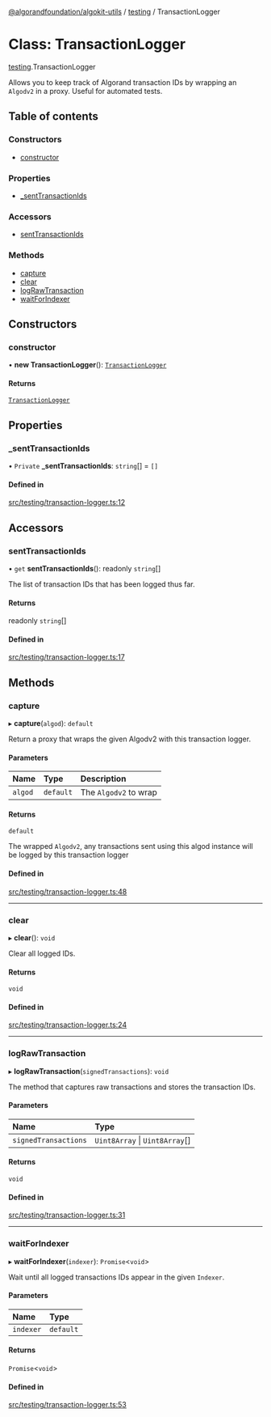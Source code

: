 [@algorandfoundation/algokit-utils](../index.md) / [testing](../modules/testing.md) / TransactionLogger

# Class: TransactionLogger

[testing](../modules/testing.md).TransactionLogger

Allows you to keep track of Algorand transaction IDs by wrapping an `Algodv2` in a proxy.
Useful for automated tests.

## Table of contents

### Constructors

- [constructor](testing.TransactionLogger.md#constructor)

### Properties

- [\_sentTransactionIds](testing.TransactionLogger.md#_senttransactionids)

### Accessors

- [sentTransactionIds](testing.TransactionLogger.md#senttransactionids)

### Methods

- [capture](testing.TransactionLogger.md#capture)
- [clear](testing.TransactionLogger.md#clear)
- [logRawTransaction](testing.TransactionLogger.md#lograwtransaction)
- [waitForIndexer](testing.TransactionLogger.md#waitforindexer)

## Constructors

### constructor

• **new TransactionLogger**(): [`TransactionLogger`](testing.TransactionLogger.md)

#### Returns

[`TransactionLogger`](testing.TransactionLogger.md)

## Properties

### \_sentTransactionIds

• `Private` **\_sentTransactionIds**: `string`[] = `[]`

#### Defined in

[src/testing/transaction-logger.ts:12](https://github.com/algorandfoundation/algokit-utils-ts/blob/main/src/testing/transaction-logger.ts#L12)

## Accessors

### sentTransactionIds

• `get` **sentTransactionIds**(): readonly `string`[]

The list of transaction IDs that has been logged thus far.

#### Returns

readonly `string`[]

#### Defined in

[src/testing/transaction-logger.ts:17](https://github.com/algorandfoundation/algokit-utils-ts/blob/main/src/testing/transaction-logger.ts#L17)

## Methods

### capture

▸ **capture**(`algod`): `default`

Return a proxy that wraps the given Algodv2 with this transaction logger.

#### Parameters

| Name | Type | Description |
| :------ | :------ | :------ |
| `algod` | `default` | The `Algodv2` to wrap |

#### Returns

`default`

The wrapped `Algodv2`, any transactions sent using this algod instance will be logged by this transaction logger

#### Defined in

[src/testing/transaction-logger.ts:48](https://github.com/algorandfoundation/algokit-utils-ts/blob/main/src/testing/transaction-logger.ts#L48)

___

### clear

▸ **clear**(): `void`

Clear all logged IDs.

#### Returns

`void`

#### Defined in

[src/testing/transaction-logger.ts:24](https://github.com/algorandfoundation/algokit-utils-ts/blob/main/src/testing/transaction-logger.ts#L24)

___

### logRawTransaction

▸ **logRawTransaction**(`signedTransactions`): `void`

The method that captures raw transactions and stores the transaction IDs.

#### Parameters

| Name | Type |
| :------ | :------ |
| `signedTransactions` | `Uint8Array` \| `Uint8Array`[] |

#### Returns

`void`

#### Defined in

[src/testing/transaction-logger.ts:31](https://github.com/algorandfoundation/algokit-utils-ts/blob/main/src/testing/transaction-logger.ts#L31)

___

### waitForIndexer

▸ **waitForIndexer**(`indexer`): `Promise`\<`void`\>

Wait until all logged transactions IDs appear in the given `Indexer`.

#### Parameters

| Name | Type |
| :------ | :------ |
| `indexer` | `default` |

#### Returns

`Promise`\<`void`\>

#### Defined in

[src/testing/transaction-logger.ts:53](https://github.com/algorandfoundation/algokit-utils-ts/blob/main/src/testing/transaction-logger.ts#L53)

